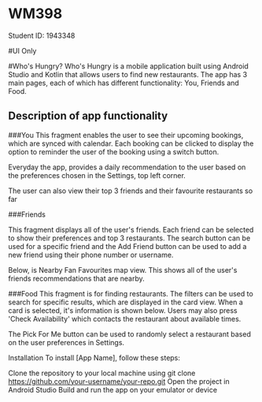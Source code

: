 # WM398
Student ID: 1943348

#UI Only

#Who's Hungry?
Who's Hungry is a mobile application built using Android Studio and Kotlin that allows users to find new restaurants.
The app has 3 main pages, each of which has different functionality: You, Friends and Food.

## Description of app functionality
###You
This fragment enables the user to see their upcoming bookings, which are synced with calendar.
Each booking can be clicked to display the option to reminder the user of the booking using a switch button.

Everyday the app, provides a daily recommendation to the user based on the preferences chosen in the Settings, top left corner.

The user can also view their top 3 friends and their favourite restaurants so far

###Friends

This fragment displays all of the user's friends. Each friend can be selected to show their preferences and top 3 restaurants.
The search button can be used for a specific friend and the Add Friend button can be used to add a new friend using their phone number
or username.

Below, is Nearby Fan Favourites map view. This shows all of the user's friends recommendations that are nearby.

###Food
This fragment is for finding restaurants. The filters can be used to search for specific results, which are displayed in the card view.
When a card is selected, it's information is shown below. Users may also press 'Check Availability' which contacts the restaurant about available times.

The Pick For Me button can be used to randomly select a restaurant based on the user preferences in Settings.

Installation
To install [App Name], follow these steps:

Clone the repository to your local machine using git clone https://github.com/your-username/your-repo.git
Open the project in Android Studio
Build and run the app on your emulator or device

